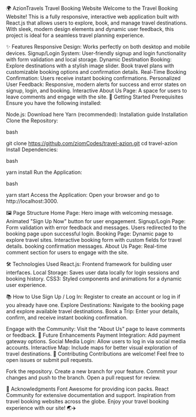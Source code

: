 ﻿🌍 AzionTravels Travel Booking Website
Welcome to the Travel Booking Website! This is a fully responsive, interactive web application built with React.js that allows users to explore, book, and manage travel destinations. With sleek, modern design elements and dynamic user feedback, this project is ideal for a seamless travel planning experience.

✨ Features
Responsive Design: Works perfectly on both desktop and mobile devices.
Signup/Login System: User-friendly signup and login functionality with form validation and local storage.
Dynamic Destination Booking:
Explore destinations with a stylish image slider.
Book travel plans with customizable booking options and confirmation details.
Real-Time Booking Confirmation: Users receive instant booking confirmations.
Personalized User Feedback: Responsive, modern alerts for success and error states on signup, login, and booking.
Interactive About Us Page: A space for users to leave comments and engage with the site.
🚀 Getting Started
Prerequisites
Ensure you have the following installed:

Node.js: Download here
Yarn (recommended): Installation guide
Installation
Clone the Repository:

bash

git clone https://github.com/ziomCodes/travel-azion.git
cd travel-azion
Install Dependencies:

bash

yarn install
Run the Application:

bash

yarn start
Access the Application: Open your browser and go to http://localhost:3000.

🖼️ Page Structure
Home Page:
Hero image with welcoming message.
Animated "Sign Up Now" button for user engagement.
Signup/Login Page:
Form validation with error feedback and messages.
Users redirected to the booking page upon successful login.
Booking Page:
Dynamic page to explore travel sites.
Interactive booking form with custom fields for travel details.
booking confirmation messages.
About Us Page:
Real-time comment section for users to engage with the site.

🛠️ Technologies Used
React.js: Frontend framework for building user interfaces.
Local Storage: Saves user data locally for login sessions and booking history.
CSS3: Styled components and animations for a dynamic user experience.


📚 How to Use
Sign Up / Log In: Register to create an account or log in if you already have one.
Explore Destinations: Navigate to the booking page and explore available travel destinations.
Book a Trip: Enter your details, confirm, and receive instant booking confirmation.

Engage with the Community: Visit the "About Us" page to leave comments or feedback.
🌟 Future Enhancements
Payment Integration: Add payment gateway options.
Social Media Login: Allow users to log in via social media accounts.
Interactive Map: Include maps for better visual exploration of travel destinations.
🤝 Contributing
Contributions are welcome! Feel free to open issues or submit pull requests.

Fork the repository.
Create a new branch for your feature.
Commit your changes and push to the branch.
Open a pull request for review.

📝 Acknowledgments
Font Awesome for providing icon packs.
React Community for extensive documentation and support.
Inspiration from travel booking websites across the globe.
Enjoy your travel booking experience with our site! 🌏✈️